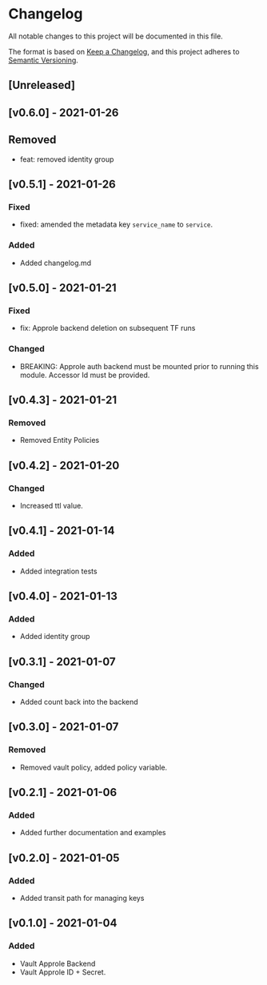 # Changelog
All notable changes to this project will be documented in this file.

The format is based on [Keep a Changelog](https://keepachangelog.com/en/1.0.0/),
and this project adheres to [Semantic Versioning](https://semver.org/spec/v2.0.0.html).

## [Unreleased]

## [v0.6.0] -  2021-01-26
## Removed
- feat: removed identity group

## [v0.5.1] -  2021-01-26
### Fixed
- fixed: amended the metadata key `service_name` to `service`.

### Added
- Added changelog.md

## [v0.5.0] -  2021-01-21
### Fixed
- fix: Approle backend deletion on subsequent TF runs 

### Changed
- BREAKING: Approle auth backend must be mounted prior to running this module.  Accessor Id must be provided.

## [v0.4.3] -  2021-01-21
### Removed
- Removed Entity Policies

## [v0.4.2] -  2021-01-20
### Changed
- Increased ttl value.

## [v0.4.1] -  2021-01-14
### Added
- Added integration tests

## [v0.4.0] -  2021-01-13
### Added
- Added identity group

## [v0.3.1] -  2021-01-07
### Changed
- Added count back into the backend

## [v0.3.0] -  2021-01-07
### Removed
- Removed vault policy, added policy variable.

## [v0.2.1] - 2021-01-06
### Added
- Added further documentation and examples

## [v0.2.0] - 2021-01-05
### Added
- Added transit path for managing keys

## [v0.1.0] - 2021-01-04
### Added
- Vault Approle Backend
- Vault Approle ID + Secret.
